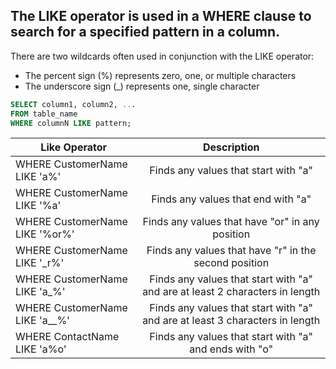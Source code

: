 ## The LIKE operator is used in a WHERE clause to search for a specified pattern in a column.

There are two wildcards often used in conjunction with the LIKE operator:

- The percent sign (%) represents zero, one, or multiple characters
- The underscore sign (_) represents one, single character

```sql
SELECT column1, column2, ...
FROM table_name
WHERE columnN LIKE pattern;
```

| Like Operator                  |                                 Description                                  |
| ------------------------------ | :--------------------------------------------------------------------------: |
| WHERE CustomerName LIKE 'a%'   |                     Finds any values that start with "a"                     |
| WHERE CustomerName LIKE '%a'   |                      Finds any values that end with "a"                      |
| WHERE CustomerName LIKE '%or%' |               Finds any values that have "or" in any position                |
| WHERE CustomerName LIKE '_r%'  |            Finds any values that have "r" in the second position             |
| WHERE CustomerName LIKE 'a_%'  | Finds any values that start with "a" and are at least 2 characters in length |
| WHERE CustomerName LIKE 'a__%' | Finds any values that start with "a" and are at least 3 characters in length |
| WHERE ContactName LIKE 'a%o'   |            Finds any values that start with "a" and ends with "o"            |